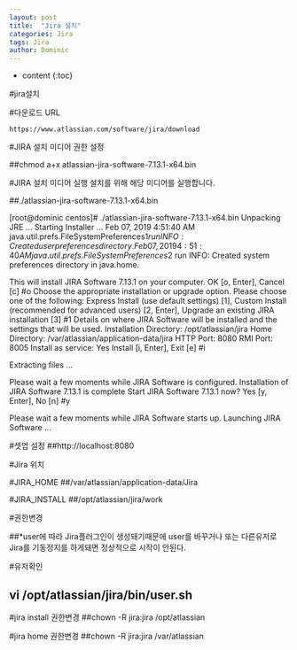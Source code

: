 ```yaml
---
layout: post
title:  "Jira 설치"
categories: Jira
tags: Jira
author: Dominic
---
```


* content
{:toc}


#jira설치

#다운로드 URL 
```
https://www.atlassian.com/software/jira/download
```


#JIRA 설치 미디어 권한 설정 

##chmod a+x atlassian-jira-software-7.13.1-x64.bin

#JIRA 설치 미디어 실행
설치를 위해 해당 미디어를 실행합니다.

##./atlassian-jira-software-7.13.1-x64.bin


[root@dominic centos]# ./atlassian-jira-software-7.13.1-x64.bin
Unpacking JRE ...
Starting Installer ...
Feb 07, 2019 4:51:40 AM java.util.prefs.FileSystemPreferences$1 run
INFO: Created user preferences directory.
Feb 07, 2019 4:51:40 AM java.util.prefs.FileSystemPreferences$2 run
INFO: Created system preferences directory in java.home.

This will install JIRA Software 7.13.1 on your computer.
OK [o, Enter], Cancel [c]
#o
Choose the appropriate installation or upgrade option.
Please choose one of the following:
Express Install (use default settings) [1], Custom Install (recommended for advanced users) [2, Enter], Upgrade an existing JIRA installation [3]
#1
Details on where JIRA Software will be installed and the settings that will be used.
Installation Directory: /opt/atlassian/jira
Home Directory: /var/atlassian/application-data/jira
HTTP Port: 8080
RMI Port: 8005
Install as service: Yes
Install [i, Enter], Exit [e]
#i

Extracting files ...


Please wait a few moments while JIRA Software is configured.
Installation of JIRA Software 7.13.1 is complete
Start JIRA Software 7.13.1 now?
Yes [y, Enter], No [n]
#y

Please wait a few moments while JIRA Software starts up.
Launching JIRA Software ...


#셋업 설정 
##http://localhost:8080


#Jira 위치 

#JIRA_HOME
##/var/atlassian/application-data/Jira

#JIRA_INSTALL
##/opt/atlassian/jira/work

#권한변경 

##*user에 따라 Jira플러그인이 생성돼기때문에 user를 바꾸거나 또는 다른유저로 Jira를 기동정지를 하게돼면 정상적으로 시작이 안된다. 

#유저확인 

## vi /opt/atlassian/jira/bin/user.sh

#jira install 권한변경
##chown -R jira:jira /opt/atlassian

#jira home 권한변경
##chown -R jira:jira /var/atlassian
